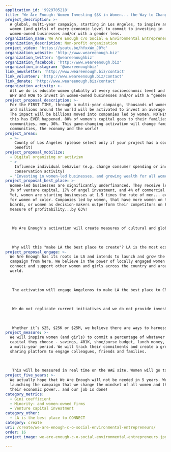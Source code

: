 ```yaml
---
application_id: '9929705218'
title: 'We Are Enough: Women Investing $$$ in Women... the Way to Change the World!'
project_description: >-
  A global, multi-year campaign, starting in Los Angeles, to inspire and empower
  women (and girls) of every economic level to commit to investing in
  women-owned businesses and/or with a gender lens.
organization_name: We Are Enough c/o Social & Environmental Entrepreneurs
organization_description: Non-profit organization
project_video: 'https://youtu.be/hYxxWm_J0Yc'
organization_website: 'http://www.weareenough.biz'
organization_twitter: '@weareenoughbiz'
organization_facebook: 'http://www.weareenough.biz'
organization_instagram: '@weareenoughbiz'
link_newsletter: 'http://www.weareenough.biz/contact'
link_volunteer: 'http://www.weareenough.biz/contact'
link_donate: 'http://www.weareenough.biz/contact'
organization_activity: >-
  All we do is educate women globally at every socioeconomic level and age on
  WHY and HOW to invest in women-owned businesses and/or with a “gender lens”.
project_proposal_description: >-
  For the FIRST TIME, through a multi-year campaign, thousands of women in LA
  and millions around the world will be activated to invest an average of $1000.
  The impact will be billions moved into companies led by women. NOTHING like
  this has EVER happened. 80% of women's capital goes to their families &
  communities, men, 30%. This game-changing activation will change families,
  communities, the economy and the world!
project_areas:
  - >-
    County of Los Angeles (please select only if your project has a countywide
    benefit)
project_proposal_mobilize:
  - Digital organizing or activism
  - >-
    Influence individual behavior (e.g. change consumer spending or increase
    conservation activity)
  - 'Investing in women-led businesses, and growing wealth for all women'
project_proposal_best_place: >-
  Women-led businesses are significantly underfinanced. They receive less than
  3% of venture capital, 17% of angel investment, and 4% of commercial loans.
  Yet, women are starting businesses at 1.5 times the rate of men... even faster
  for women of color. Companies led by women, that have more women on their
  boards, or women as decision-makers outperform their competitors on EVERY
  measure of profitability...by 63%!
   
   
   
   We Are Enough's activation will create measures of cultural and global economic influence by changing women's mindsets. Women do not consider themselves investors and are passive with their investments BUT women control or influence 75% of consumer discretionary spending around the globe. After four sold-out and successful pilot events (which included surveys) in LA proved women were eager to learn how to activate their economic power, we concluded that we could reach all women in LA County. Where LA goes, so goes the country and the world... so it's the perfect place to launch and pilot our new global campaign.
   
   
   
   Why will this "make LA the best place to create"? LA is the most economically unequal place in the country. Women reinvest more of their capital back into their communities than men... by 50% more. If we really want our region to be the best place to create, we need to remove the inequities. This is what women will do if they have more wealth and their businesses more financial support. Our campaign will build wealth for all women and teach our girls to do the same.
project_proposal_engage: >-
  We Are Enough has its roots in LA and intends to launch and grow the global
  campaign from here. We believe in the power of locally engaged women to
  connect and support other women and girls across the country and around the
  world.
   
   
   
   The activation will engage Angelenos to make LA the best place to CREATE by encouraging participation in investing in women-owned businesses. This will be done through a PSA/video, social media, marketing campaign, and partners locally and around the world. The weareenough.biz website will house the investing challenge and directory of investment destinations.
   
   
   
   We do not replicate current initiatives and we do not provide investment advice or direct investments to individual companies. We do curate all the best options and make it easy for women to decide what’s right for them, based on their risk tolerance, level of participation, economic reality, investment amount, etc. 
   
   
   
   Whether it’s $25, $25K or $25M, we believe there are ways to harness women’s investing power and align their investments with personal values and generate wealth... And a tangible way to impact LA women entrepreneurs, their businesses, and communities.
project_measure: >-
  We will inspire women (and girls) to commit a percentage of whatever amount of
  capital they choose - savings, 401K, shoe/purse budget, lunch money, etc over
  a multi-year period. We will track their commitments and create a great
  sharing platform to engage colleagues, friends and families. 
   
   
   
   This will be measured in real time on the WAE site. Women will go to the site and enter their pledge. We will also encourage woke men to tell their daughters, sisters, mothers, wives to do the same.
project_five_years: >-
  We actually hope that We Are Enough will not be needed in 5 years. We hope by
  launching the campaign that we change the mindset of all women and they know
  their economic power.. and our job is done!
category_metrics:
  - Gini coefficient
  - Minority- and women-owned firms
  - Venture capital investment
category_other:
  - LA is the best place to CONNECT
category: create
uri: /create/we-are-enough-c-o-social-environmental-entrepreneurs/
order: 16
project_image: we-are-enough-c-o-social-environmental-entrepreneurs.jpg

---
```

